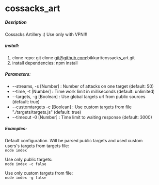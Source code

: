 # cossacks_art

##### Desription
Cossacks Artillery :)
Use only with VPN!!!

##### install:
1. clone repo: git clone git@github.com:bikkuri/cossacks_art.git
2. install dependencies: npm install

##### Parameters:
* --streams, -s [Number] : Number of attacks on one target (default: 50)
* --time, -t [Number] : Time work limit in milliseconds (default: unlimited)
* --targets, -g [Boolean] : Use global targets url from public sources (default: true)
* --customtargets -c [Boolean] : Use custom targets from file "./targets/targets.js" (default: true)
* --timeout -0 [Number] : Time limit to waiting response (default: 3000)

##### Examples:
Default configuration. Will be parsed public targets and used custom users's targets from targets file:  
`node index`

Use only public targets:  
`node index -c false`

Use only custom targets from file:  
`node index -g false`